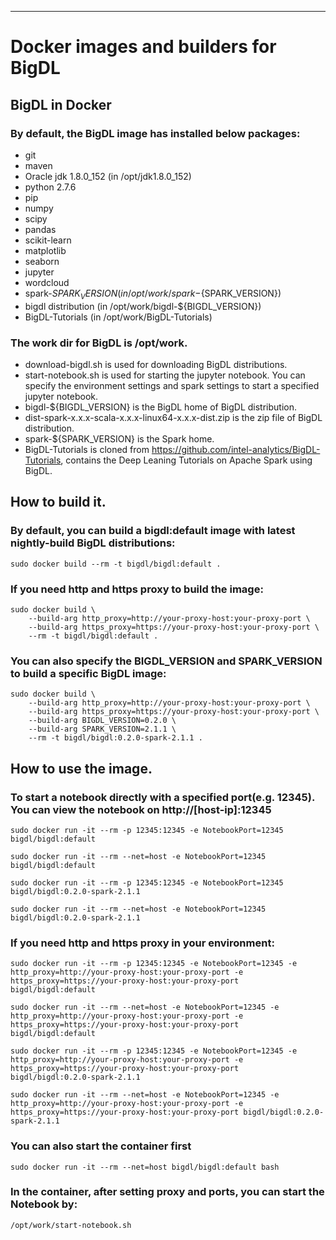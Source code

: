 --------
# Docker images and builders for BigDL

## BigDL in Docker

### By default, the BigDL image has installed below packages:
* git
* maven
* Oracle jdk 1.8.0_152 (in /opt/jdk1.8.0_152)
* python 2.7.6
* pip
* numpy
* scipy
* pandas
* scikit-learn
* matplotlib
* seaborn
* jupyter
* wordcloud
* spark-${SPARK_VERSION} (in /opt/work/spark-${SPARK_VERSION})
* bigdl distribution (in /opt/work/bigdl-${BIGDL_VERSION})
* BigDL-Tutorials (in /opt/work/BigDL-Tutorials)

### The work dir for BigDL is /opt/work.

* download-bigdl.sh is used for downloading BigDL distributions.
* start-notebook.sh is used for starting the jupyter notebook. You can specify the environment settings and spark settings to start a specified jupyter notebook.
* bigdl-${BIGDL_VERSION} is the BigDL home of BigDL distribution.
* dist-spark-x.x.x-scala-x.x.x-linux64-x.x.x-dist.zip is the zip file of BigDL distribution.
* spark-${SPARK_VERSION} is the Spark home.
* BigDL-Tutorials is cloned from https://github.com/intel-analytics/BigDL-Tutorials, contains the Deep Leaning Tutorials on Apache Spark using BigDL.

## How to build it.

### By default, you can build a bigdl:default image with latest nightly-build BigDL distributions:

    sudo docker build --rm -t bigdl/bigdl:default .

### If you need http and https proxy to build the image:

    sudo docker build \
        --build-arg http_proxy=http://your-proxy-host:your-proxy-port \
        --build-arg https_proxy=https://your-proxy-host:your-proxy-port \
        --rm -t bigdl/bigdl:default .

### You can also specify the BIGDL_VERSION and SPARK_VERSION to build a specific BigDL image:

    sudo docker build \
        --build-arg http_proxy=http://your-proxy-host:your-proxy-port \
        --build-arg https_proxy=https://your-proxy-host:your-proxy-port \
        --build-arg BIGDL_VERSION=0.2.0 \
        --build-arg SPARK_VERSION=2.1.1 \
        --rm -t bigdl/bigdl:0.2.0-spark-2.1.1 .

## How to use the image.

### To start a notebook directly with a specified port(e.g. 12345). You can view the notebook on http://[host-ip]:12345

    sudo docker run -it --rm -p 12345:12345 -e NotebookPort=12345 bigdl/bigdl:default

    sudo docker run -it --rm --net=host -e NotebookPort=12345 bigdl/bigdl:default

    sudo docker run -it --rm -p 12345:12345 -e NotebookPort=12345 bigdl/bigdl:0.2.0-spark-2.1.1

    sudo docker run -it --rm --net=host -e NotebookPort=12345 bigdl/bigdl:0.2.0-spark-2.1.1

### If you need http and https proxy in your environment:

    sudo docker run -it --rm -p 12345:12345 -e NotebookPort=12345 -e http_proxy=http://your-proxy-host:your-proxy-port -e https_proxy=https://your-proxy-host:your-proxy-port bigdl/bigdl:default

    sudo docker run -it --rm --net=host -e NotebookPort=12345 -e http_proxy=http://your-proxy-host:your-proxy-port -e https_proxy=https://your-proxy-host:your-proxy-port  bigdl/bigdl:default

    sudo docker run -it --rm -p 12345:12345 -e NotebookPort=12345 -e http_proxy=http://your-proxy-host:your-proxy-port -e https_proxy=https://your-proxy-host:your-proxy-port  bigdl/bigdl:0.2.0-spark-2.1.1

    sudo docker run -it --rm --net=host -e NotebookPort=12345 -e http_proxy=http://your-proxy-host:your-proxy-port -e https_proxy=https://your-proxy-host:your-proxy-port bigdl/bigdl:0.2.0-spark-2.1.1

### You can also start the container first

    sudo docker run -it --rm --net=host bigdl/bigdl:default bash

### In the container, after setting proxy and ports, you can start the Notebook by:

    /opt/work/start-notebook.sh
